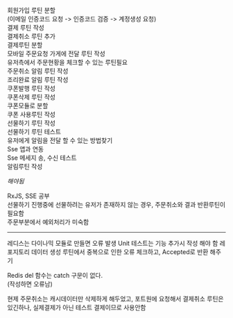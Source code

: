 회원가입 루틴 분할  
(이메일 인증코드 요청 -> 인증코드 검증 -> 계정생성 요청)  
결제 루틴 작성  
결제취소 루틴 추가  
결제루틴 분할  
모바일 주문요청 가게에 전달 루틴 작성  
유저측에서 주문현황을 체크할 수 있는 루틴필요  
주문취소 알림 루틴 작성  
조리완료 알림 루틴 작성  
쿠폰발행 루틴 작성  
쿠폰삭제 루틴 작성  
쿠폰모듈로 분할  
쿠폰 사용루틴 작성  
선물하기 루틴 작성  
선물하기 루틴 테스트  
유저에게 알림을 전달 할 수 있는 방법찾기  
Sse 앱과 연동  
Sse 메세지 송, 수신 테스트  
알림루틴 작성  

*해야됨*  

RxJS, SSE 공부  
선물하기 진행중에 선물하려는 유저가 존재하지 않는 경우, 주문취소와 결과 반환루틴이 필요함  
주문부분에서 예외처리가 미숙함  

-------------------------------------------------------------------  


레디스는 다이나믹 모듈로 만들면 오류 발생 Unit 테스트는 기능 추가시 작성 해야 함 레포지토리 데이터 생성 루틴에서 중복으로 인한 오류 체크하고, Accepted로 반환 해주기  

Redis del 함수는 catch 구문이 없다.  
(작성하면 오류남)  

현제 주문취소는 캐시데이터만 삭제하게 해두었고, 포트원에 요청해서 결제취소 루틴은 있긴하나, 실제결제가 아닌 테스트 결제이므로 사용안함   